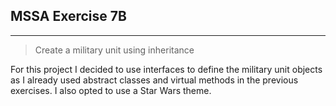 ## MSSA Exercise 7B
---

> Create a military unit using inheritance

For this project I decided to use interfaces to define the military unit objects as I already used abstract classes and virtual methods in the previous exercises. I also opted to use a Star Wars theme.